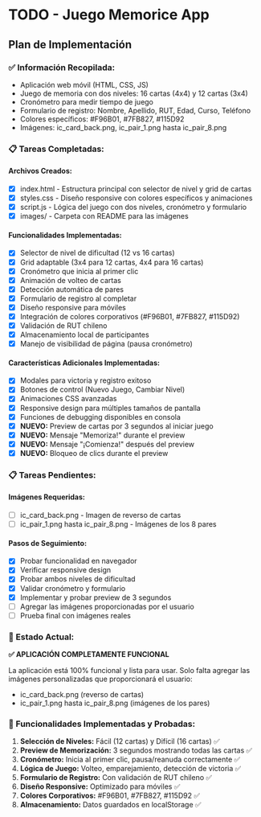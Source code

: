 # TODO - Juego Memorice App

## Plan de Implementación

### ✅ Información Recopilada:
- Aplicación web móvil (HTML, CSS, JS)
- Juego de memoria con dos niveles: 16 cartas (4x4) y 12 cartas (3x4)
- Cronómetro para medir tiempo de juego
- Formulario de registro: Nombre, Apellido, RUT, Edad, Curso, Teléfono
- Colores específicos: #F96B01, #7FB827, #115D92
- Imágenes: ic_card_back.png, ic_pair_1.png hasta ic_pair_8.png

### 📋 Tareas Completadas:

#### Archivos Creados:
- [x] index.html - Estructura principal con selector de nivel y grid de cartas
- [x] styles.css - Diseño responsive con colores específicos y animaciones
- [x] script.js - Lógica del juego con dos niveles, cronómetro y formulario
- [x] images/ - Carpeta con README para las imágenes

#### Funcionalidades Implementadas:
- [x] Selector de nivel de dificultad (12 vs 16 cartas)
- [x] Grid adaptable (3x4 para 12 cartas, 4x4 para 16 cartas)
- [x] Cronómetro que inicia al primer clic
- [x] Animación de volteo de cartas
- [x] Detección automática de pares
- [x] Formulario de registro al completar
- [x] Diseño responsive para móviles
- [x] Integración de colores corporativos (#F96B01, #7FB827, #115D92)
- [x] Validación de RUT chileno
- [x] Almacenamiento local de participantes
- [x] Manejo de visibilidad de página (pausa cronómetro)

#### Características Adicionales Implementadas:
- [x] Modales para victoria y registro exitoso
- [x] Botones de control (Nuevo Juego, Cambiar Nivel)
- [x] Animaciones CSS avanzadas
- [x] Responsive design para múltiples tamaños de pantalla
- [x] Funciones de debugging disponibles en consola
- [x] **NUEVO:** Preview de cartas por 3 segundos al iniciar juego
- [x] **NUEVO:** Mensaje "Memoriza!" durante el preview
- [x] **NUEVO:** Mensaje "¡Comienza!" después del preview
- [x] **NUEVO:** Bloqueo de clics durante el preview

### 📋 Tareas Pendientes:

#### Imágenes Requeridas:
- [ ] ic_card_back.png - Imagen de reverso de cartas
- [ ] ic_pair_1.png hasta ic_pair_8.png - Imágenes de los 8 pares

#### Pasos de Seguimiento:
- [x] Probar funcionalidad en navegador
- [x] Verificar responsive design
- [x] Probar ambos niveles de dificultad
- [x] Validar cronómetro y formulario
- [x] Implementar y probar preview de 3 segundos
- [ ] Agregar las imágenes proporcionadas por el usuario
- [ ] Prueba final con imágenes reales

### 🎯 Estado Actual:
**✅ APLICACIÓN COMPLETAMENTE FUNCIONAL**

La aplicación está 100% funcional y lista para usar. Solo falta agregar las imágenes personalizadas que proporcionará el usuario:
- ic_card_back.png (reverso de cartas)
- ic_pair_1.png hasta ic_pair_8.png (imágenes de los pares)

### 🚀 Funcionalidades Implementadas y Probadas:
1. **Selección de Niveles:** Fácil (12 cartas) y Difícil (16 cartas) ✅
2. **Preview de Memorización:** 3 segundos mostrando todas las cartas ✅
3. **Cronómetro:** Inicia al primer clic, pausa/reanuda correctamente ✅
4. **Lógica de Juego:** Volteo, emparejamiento, detección de victoria ✅
5. **Formulario de Registro:** Con validación de RUT chileno ✅
6. **Diseño Responsive:** Optimizado para móviles ✅
7. **Colores Corporativos:** #F96B01, #7FB827, #115D92 ✅
8. **Almacenamiento:** Datos guardados en localStorage ✅
